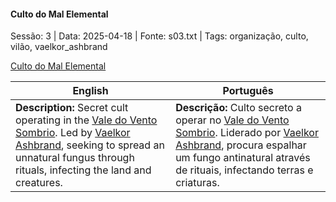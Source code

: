 
#### Culto do Mal Elemental

Sessão: 3 | Data: 2025-04-18 | Fonte: s03.txt | Tags: organização, culto, vilão, vaelkor_ashbrand

[Culto do Mal Elemental](culto_elemental.png)

| English | Português |
|---------|-----------|
| **Description:** Secret cult operating in the [Vale do Vento Sombrio](vale_do_vento_sombrio.md). Led by [Vaelkor Ashbrand](vaelkor_ashbrand.md), seeking to spread an unnatural fungus through rituals, infecting the land and creatures. | **Descrição:** Culto secreto a operar no [Vale do Vento Sombrio](vale_do_vento_sombrio.md). Liderado por [Vaelkor Ashbrand](vaelkor_ashbrand.md), procura espalhar um fungo antinatural através de rituais, infectando terras e criaturas. |

